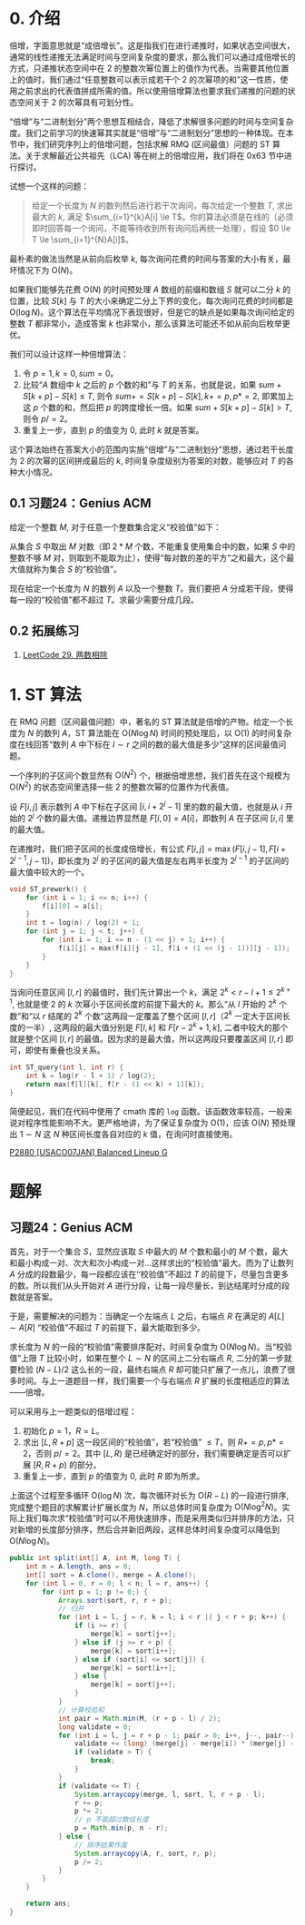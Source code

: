 # 0. 介绍

倍增，字面意思就是“成倍增长”。这是指我们在进行递推时，如果状态空间很大，通常的线性递推无法满足时间与空间复杂度的要求，那么我们可以通过成倍增长的方式，只递推状态空间中在 2 的整数次幂位置上的值作为代表。当需要其他位置上的值时，我们通过“任意整数可以表示成若干个 2 的次幂项的和”这一性质，使用之前求出的代表值拼成所需的值。所以使用倍增算法也要求我们递推的问题的状态空间关于 2 的次幂具有可划分性。

“倍增”与“二进制划分”两个思想互相结合，降低了求解很多问题的时间与空间复杂度。我们之前学习的快速幂其实就是“倍增”与“二进制划分”思想的一种体现。在本节中，我们研究序列上的倍增问题，包括求解 RMQ (区间最值）问题的 ST 算法。关于求解最近公共祖先（LCA) 等在树上的倍增应用，我们将在 0x63 节中进行探讨。

试想一个这样的问题：

> 给定一个长度为 $N$ 的数列然后进行若干次询问，每次给定一个整数 $T$, 求出最大的 $k$, 满足 $\sum_{i=1}^{k}A[i] \le T$。你的算法必须是在线的（必须即时回答每一个询问，不能等待收到所有询问后再统一处理），假设 $0 \le T \le \sum_{i=1}^{N}A[i]$。

最朴素的做法当然是从前向后枚举 $k$, 每次询问花费的时间与答案的大小有关，最坏情况下为 $\mathrm{O}(N)$。

如果我们能够先花费 $\mathrm{O}(N)$ 的时间预处理 $A$ 数组的前缀和数组 $S$ 就可以二分 $k$ 的位置，比较 $S[k]$ 与 $T$ 的大小来确定二分上下界的变化，每次询问花费的时间都是 $\mathrm{O}(\log N)$。这个算法在平均情况下表现很好，但是它的缺点是如果每次询问给定的整数 $T$ 都非常小，造成答案 $k$ 也非常小，那么该算法可能还不如从前向后枚举更优。

我们可以设计这样一种倍增算法：

1. 令 $p =1,k = 0, sum = 0$。
2. 比较“$A$ 数组中 $k$ 之后的 $p$ 个数的和”与 $T$ 的关系，也就是说，如果 $sum +S[k + p] - S[k] \le T$, 则令 $sum += S[k + p] -S[k] , k += p, p *= 2$, 即累加上这 $p$ 个数的和，然后把 $p$ 的跨度增长一倍。如果 $sum + S[k + p] -S[k ] > T$, 则令 $p/= 2$。
3. 重复上一步，直到 $p$ 的值变为 0, 此时 $k$ 就是答案。

这个算法始终在答案大小的范围内实施“倍增”与“二进制划分”思想，通过若干长度为 2 的次幂的区间拼成最后的 $k$, 时间复杂度级别为答案的对数，能够应对 $T$ 的各种大小情况。

## 0.1 习题24：Genius ACM

给定一个整数 $M$, 对于任意一个整数集合定义“校验值”如下：

从集合 $S$ 中取出 $M$ 对数（即 $2*M$ 个数，不能重复使用集合中的数，如果 $S$ 中的整数不够 $M$ 对，则取到不能取为止），使得“每对数的差的平方”之和最大，这个最大值就称为集合 $S$ 的“校验值”。

现在给定一个长度为 $N$ 的数列 $A$ 以及一个整数 $T$。我们要把 $A$ 分成若干段，使得每一段的“校验值”都不超过 $T$。求最少需要分成几段。

## 0.2 拓展练习

1. [LeetCode 29. 两数相除](https://leetcode-cn.com/problems/divide-two-integers/)

# 1. ST 算法

在 RMQ 问题（区间最值问题）中，著名的 ST 算法就是倍增的产物。给定一个长度为 $N$ 的数列 $A$，ST 算法能在 $\mathrm{O}(N\log N)$ 时间的预处理后，以 $\mathrm{O}(1)$ 的时间复杂度在线回答“数列 $A$ 中下标在 $l\sim r$ 之间的数的最大值是多少”这样的区间最值问题。

一个序列的子区间个数显然有 $\mathrm{O}(N^2)$ 个，根据倍增思想，我们首先在这个规模为 $\mathrm{O}(N^2)$ 的状态空间里选择一些 2 的整数次幂的位置作为代表值。

设 $F [i,j ]$ 表示数列 $A$ 中下标在子区间 $[i,i +2^j -1 ]$ 里的数的最大值，也就是从 $i$ 开始的 $2^j$ 个数的最大值。递推边界显然是 $F [i,0] = A[i ]$，即数列 $A$ 在子区间 $[i,i]$ 里的最大值。

在递推时，我们把子区间的长度成倍增长，有公式 $F[i,j] = \max(F[i,j-1], F[i+2^{j-1},j-1])$，即长度为 $2^j$ 的子区间的最大值是左右两半长度为 $2^{j-1}$ 的子区间的最大值中较大的一个。

```c
void ST_prework() {
    for (int i = 1; i <= n; i++) {
        f[i][0] = a[i];
    }
    int t = log(n) / log(2) + 1;
    for (int j = 1; j < t; j++) {
        for (int i = 1; i <= n - (1 << j) + 1; i++) {
            f[i][j] = max(f[i][j - 1], f[i + (1 << (j - 1))][j - 1]);
        }
    }
}
```

当询问任意区间 $[l,r]$ 的最值时，我们先计算出一个 $k$，满足 $2^k < r -l +1 \le 2^{k+1}$, 也就是使 2 的 $k$ 次幂小于区间长度的前提下最大的 $k$。那么“从 $l$ 开始的 $2^k$ 个数”和“以 $r$ 结尾的 $2^k$ 个数”这两段一定覆盖了整个区间 $[l,r]$（$2^k$ 一定大于区间长度的一半）, 这两段的最大值分别是 $F[l,k]$ 和 $F [r - 2^k+1, k]$, 二者中较大的那个就是整个区间 $[l,r]$ 的最值。因为求的是最大值，所以这两段只要覆盖区间 $[l,r]$ 即可，即使有重叠也没关系。

```c
int ST_query(int l, int r) {
    int k = log(r - l + 1) / log(2);
    return max(f[l][k], f[r - (1 << k) + 1][k]);
}
```

简便起见，我们在代码中使用了 cmath 库的 `log` 函数。该函数效率较高，一般来说对程序性能影响不大。更严格地讲，为了保证复杂度为 $\mathrm{O}(1)$，应该  $\mathrm{O}(N)$ 预处理出 $1\sim N$ 这 $N$ 种区间长度各自对应的 $k$ 值，在询问时直接使用。

[P2880 [USACO07JAN] Balanced Lineup G](https://www.luogu.com.cn/problem/P2880)

# 题解

## 习题24：Genius ACM

首先，对于一个集合 $S$，显然应该取 $S$ 中最大的 $M$ 个数和最小的 $M$ 个数，最大和最小构成一对、次大和次小构成一对…这样求出的“校验值”最大。而为了让数列 $A$ 分成的段数最少，每一段都应该在‘‘校验值”不超过 $T$ 的前提下，尽量包含更多的数。所以我们从头开始对 $A$ 进行分段，让每一段尽量长，到达结尾时分成的段数就是答案。

于是，需要解决的问题为：当确定一个左端点 $L$ 之后，右端点 $R$ 在满足的 $A[L]\sim A[R]$ “校验值”不超过 $T$ 的前提下，最大能取到多少。

求长度为 $N$ 的一段的“校验值”需要排序配对，时间复杂度为 $\mathrm{O}(N\log N)$。当“校验值”上限 $T$ 比较小时，如果在整个 $L\sim N$ 的区间上二分右端点 $R$, 二分的第一步就要检验 $(N-L)/2$ 这么长的一段，最终右端点 $R$ 却可能只扩展了一点儿，浪费了很多时间。与上一道题目一样，我们需要一个与右端点 $R$ 扩展的长度相适应的算法——倍增。

可以采用与上一题类似的倍增过程：

1. 初始化 $p = 1，R =L$。
2. 求出 $[L, R + p]$ 这一段区间的“校验值”，若“校验值” $\le T$，则 $R+= p , p *=2$，否则 $p/= 2$。其中 $[L, R)$ 是已经确定好的部分，我们需要确定是否可以扩展 $[R, R+p)$ 的部分。
3.  重复上一步，直到 $p$ 的值变为 0, 此时 $R$ 即为所求。

上面这个过程至多循环 $\mathrm{O}(\log N)$ 次，每次循环对长为 $\mathrm{O}(R-L)$ 的一段进行排序, 完成整个题目的求解累计扩展长度为 $N$，所以总体时间复杂度为 $\mathrm{O}(N\log^2 N)$。实际上我们每次求“校验值”时可以不用快速排序，而是采用类似归并排序的方法，只对新增的长度部分排序，然后合并新旧两段，这样总体时间复杂度可以降低到 $\mathrm{O}(N\log N)$。

```java
public int split(int[] A, int M, long T) {
    int n = A.length, ans = 0;
    int[] sort = A.clone(), merge = A.clone();
    for (int l = 0, r = 0; l < n; l = r, ans++) {
        for (int p = 1; p != 0;) {
            Arrays.sort(sort, r, r + p);
            // 归并
            for (int i = l, j = r, k = l; i < r || j < r + p; k++) {
                if (i >= r) {
                    merge[k] = sort[j++];
                } else if (j >= r + p) {
                    merge[k] = sort[i++];
                } else if (sort[i] <= sort[j]) {
                    merge[k] = sort[i++];
                } else {
                    merge[k] = sort[j++];
                }
            }
            // 计算校验和
            int pair = Math.min(M, (r + p - l) / 2);
            long validate = 0;
            for (int i = l, j = r + p - 1; pair > 0; i++, j--, pair--) {
                validate += (long) (merge[j] - merge[i]) * (merge[j] - merge[i]);
                if (validate > T) {
                    break;
                }
            }
            if (validate <= T) {
                System.arraycopy(merge, l, sort, l, r + p - l);
                r += p;
                p *= 2;
                // p 不能超过数组长度
                p = Math.min(p, n - r);
            } else {
                // 排序结果作废
                System.arraycopy(A, r, sort, r, p);
                p /= 2;
            }
        }
    }

    return ans;
}
```

